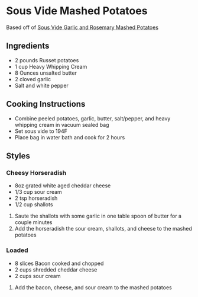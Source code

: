 # Sous Vide Mashed Potatoes

Based off of [Sous Vide Garlic and Rosemary Mashed Potatoes](https://recipes.anovaculinary.com/recipe/sous-vide-garlic-and-rosemary-mashed-potatoes)

## Ingredients

- 2 pounds Russet potatoes
- 1 cup Heavy Whipping Cream
- 8 Ounces unsalted butter
- 2 cloved garlic
- Salt and white pepper

## Cooking Instructions

- Combine peeled potatoes, garlic, butter, salt/pepper, and heavy whipping cream in vacuum sealed bag
- Set sous vide to 194F
- Place bag in water bath and cook for 2 hours

## Styles

### Cheesy Horseradish

- 8oz grated white aged cheddar cheese
- 1/3 cup sour cream
- 2 tsp horseradish
- 1/2 cup shallots

1. Saute the shallots with some garlic in one table spoon of butter for a couple minutes
2. Add the horseradish the sour cream, shallots, and cheese to the mashed potatoes

### Loaded

- 8 slices Bacon cooked and chopped
- 2 cups shredded cheddar cheese
- 2 cups sour cream

1. Add the bacon, cheese, and sour cream to the mashed potatoes
